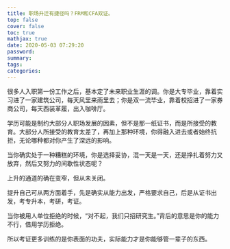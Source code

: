 ```yaml
---
title: 职场升迁有捷径吗？FRM和CFA双证。
top: false
cover: false
toc: true
mathjax: true
date: 2020-05-03 07:29:20
password:
summary:
tags:
categories:
---
```


很多人入职第一份工作之后，基本定了未来职业生涯的调。你是大专毕业，靠着实习进了一家建筑公司，每天风里来雨里去；你是双一流毕业，靠着校招进了一家券商公司，每天西装革履，出入咖啡厅。



学历可能是制约大部分人职场发展的因素，但不是那一纸证书，而是所接受的教育。大部分人所接受的教育太差了，再加上那种环境，你得融入进去或者始终抗拒，无论哪种都对你产生了深远的影响。



当你确实处于一种糟糕的环境，你是选择妥协，混一天是一天，还是挣扎着努力又放弃，然后又努力的间歇性状态呢？



上升的通道的确在变窄，但从未关闭。



提升自己可从两方面着手，先是确实从能力出发，严格要求自己，后是从证书出发，考专升本，考研，考证。



当你被用人单位拒绝的时候，“对不起，我们只招研究生。”背后的意思是你的能力不行，借用学历拒绝。



所以考证更多训练的是你表面的功夫，实际能力才是你能够管一辈子的东西。